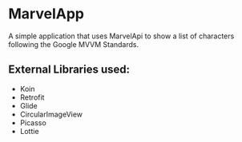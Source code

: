 # MarvelApp
A simple application that uses MarvelApi to show a list of characters following the Google MVVM Standards.

## External Libraries used:
* Koin
* Retrofit
* Glide
* CircularImageView
* Picasso
* Lottie




